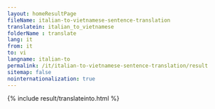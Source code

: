 ```yaml
---
layout: homeResultPage
fileName: italian-to-vietnamese-sentence-translation
translatein: italian_to_vietnamese
folderName : translate
lang: it
from: it
to: vi
langname: italian-to
permalink: /it/italian-to-vietnamese-sentence-translation/result
sitemap: false
nointernationalization: true
---
```

{% include result/translateinto.html %}

<script src="/js/result/translation.js" data-foldername="{{page.folderName}}" data-lang="{{page.lang}}"></script>

